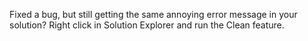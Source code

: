 ﻿Fixed a bug, but still getting the same annoying error message in your solution? Right click in Solution Explorer and run the Clean feature.